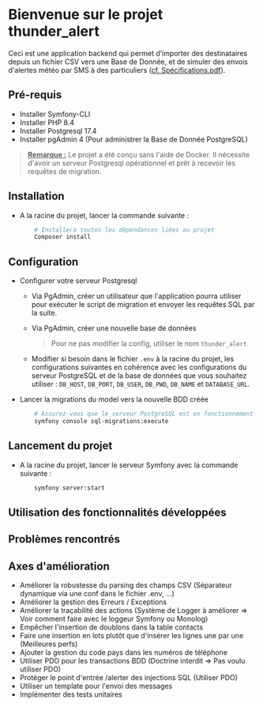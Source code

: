 # Bienvenue sur le projet thunder_alert

Ceci est une application backend qui permet d’importer des destinataires depuis un fichier CSV vers une Base de Donnée, et de simuler des envois d'alertes météo par SMS à des particuliers ([cf. Spécifications.pdf](./Spécifications.pdf)).


## Pré-requis

- Installer Symfony-CLI 
- Installer PHP 8.4
- Installer Postgresql 17.4
- Installer pgAdmin 4 (Pour administrer la Base de Donnée PostgreSQL)

>**<u>Remarque :</u>** Le projet a été conçu sans l'aide de Docker. Il nécessite d'avoir un serveur Postgresql opérationnel et prêt à recevoir les requêtes de migration.


## Installation

- A la racine du projet, lancer la commande suivante :

    ```bash
        # Installera toutes les dépendances liées au projet
        Composer install
    ```

## Configuration

- Configurer votre serveur Postgresql

    - Via PgAdmin, créer un utilisateur que l'application pourra utiliser pour exécuter le script de migration et envoyer les requêtes SQL par la suite.

    - Via PgAdmin, créer une nouvelle base de données
        >Pour ne pas modifier la config, utiliser le nom `thunder_alert`

    - Modifier si besoin dans le fichier `.env` à la racine du projet, les configurations suivantes en cohérence avec les configurations du serveur PostgreSQL et de la base de données que vous souhaitez utiliser  : `DB_HOST`, `DB_PORT`, `DB_USER`, `DB_PWD`, `DB_NAME` et `DATABASE_URL`.

- Lancer la migrations du model vers la nouvelle BDD créée
    ```bash
        # Assurez-vous que le serveur PostgreSQL est en fonctionnement
        symfony console sql-migrations:execute
    ```

## Lancement du projet
 
- A la racine du projet, lancer le serveur Symfony avec la commande suivante :
    ```bash
        symfony server:start
    ```

## Utilisation des fonctionnalités développées

## Problèmes rencontrés

## Axes d'amélioration

- Améliorer la robustesse du parsing des champs CSV (Séparateur dynamique via une conf dans le fichier .env, ...)
- Améliorer la gestion des Erreurs / Exceptions
- Améliorer la traçabilité des actions (Système de Logger à améliorer => Voir comment faire avec le loggeur Symfony ou Monolog)
- Empêcher l'insertion de doublons dans la table contacts
- Faire une insertion en lots plutôt que d'insérer les lignes une par une (Meilleures perfs)
- Ajouter la gestion du code pays dans les numéros de téléphone
- Utiliser PDO pour les transactions BDD (Doctrine interdit => Pas voulu utiliser PDO)
- Protéger le point d'entrée /alerter des injections SQL (Utiliser PDO)
- Utiliser un template pour l'envoi des messages
- Implémenter des tests unitaires